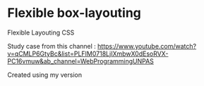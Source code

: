 # Flexible box-layouting
Flexible Layouting CSS

Study case from this channel : https://www.youtube.com/watch?v=qCMLP6GtyBc&list=PLFIM0718LjIXmbwX0dEsoRVX-PC16vmuw&ab_channel=WebProgrammingUNPAS

Created using my version
